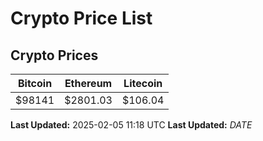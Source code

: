 # Crypto Price List

## Crypto Prices
| Bitcoin | Ethereum | Litecoin |
| ------- | -------- | -------- |
| $98141 | $2801.03 | $106.04 |
**Last Updated:** 2025-02-05 11:18 UTC
**Last Updated:** $DATE$
